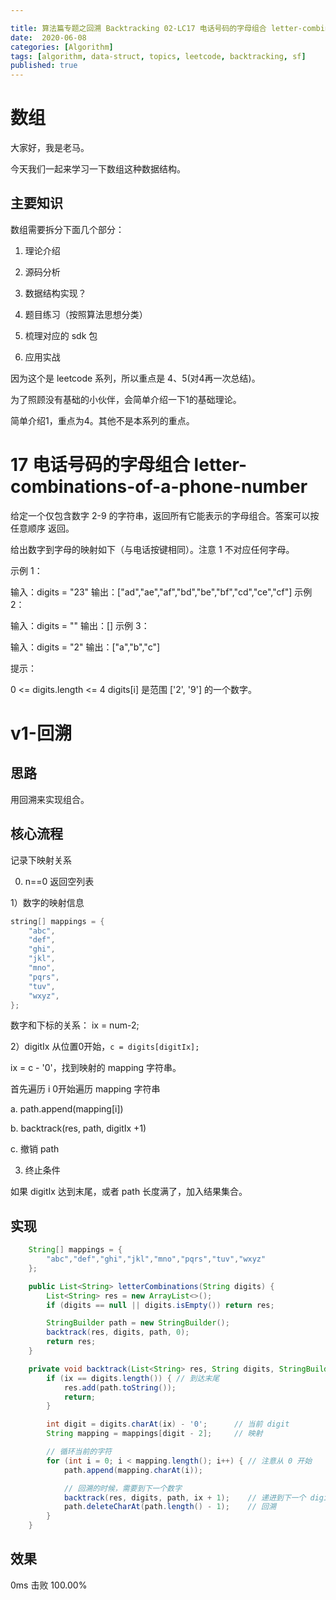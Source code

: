 ```yaml
---

title: 算法篇专题之回溯 Backtracking 02-LC17 电话号码的字母组合 letter-combinations-of-a-phone-number
date:  2020-06-08
categories: [Algorithm]
tags: [algorithm, data-struct, topics, leetcode, backtracking, sf]
published: true
---
```



# 数组

大家好，我是老马。

今天我们一起来学习一下数组这种数据结构。

## 主要知识

数组需要拆分下面几个部分：

1. 理论介绍

2. 源码分析

3. 数据结构实现？

4. 题目练习（按照算法思想分类）

5. 梳理对应的 sdk 包

6. 应用实战

因为这个是 leetcode 系列，所以重点是 4、5(对4再一次总结)。

为了照顾没有基础的小伙伴，会简单介绍一下1的基础理论。

简单介绍1，重点为4。其他不是本系列的重点。

# 17 电话号码的字母组合 letter-combinations-of-a-phone-number

给定一个仅包含数字 2-9 的字符串，返回所有它能表示的字母组合。答案可以按 任意顺序 返回。

给出数字到字母的映射如下（与电话按键相同）。注意 1 不对应任何字母。

示例 1：

输入：digits = "23"
输出：["ad","ae","af","bd","be","bf","cd","ce","cf"]
示例 2：

输入：digits = ""
输出：[]
示例 3：

输入：digits = "2"
输出：["a","b","c"]
 

提示：

0 <= digits.length <= 4
digits[i] 是范围 ['2', '9'] 的一个数字。

# v1-回溯

## 思路

用回溯来实现组合。

## 核心流程

记录下映射关系

0)  n==0 返回空列表

1）数字的映射信息

```java
string[] mappings = {
    "abc",
    "def",
    "ghi",
    "jkl",
    "mno",
    "pqrs",
    "tuv",
    "wxyz",
};
```

数字和下标的关系： ix = num-2;   

2）digitIx 从位置0开始，`c = digits[digitIx];`

ix = c - '0'，找到映射的 mapping 字符串。

首先遍历 i 0开始遍历 mapping 字符串

a. path.append(mapping[i])

b. backtrack(res, path, digitIx +1)

c. 撤销 path

3) 终止条件

如果 digitIx 达到末尾，或者 path 长度满了，加入结果集合。

## 实现

```java
    String[] mappings = {
        "abc","def","ghi","jkl","mno","pqrs","tuv","wxyz"
    };

    public List<String> letterCombinations(String digits) {
        List<String> res = new ArrayList<>();
        if (digits == null || digits.isEmpty()) return res;

        StringBuilder path = new StringBuilder();
        backtrack(res, digits, path, 0);
        return res;
    }

    private void backtrack(List<String> res, String digits, StringBuilder path, int ix) {
        if (ix == digits.length()) { // 到达末尾
            res.add(path.toString());
            return;
        }

        int digit = digits.charAt(ix) - '0';      // 当前 digit
        String mapping = mappings[digit - 2];     // 映射

        // 循环当前的字符
        for (int i = 0; i < mapping.length(); i++) { // 注意从 0 开始
            path.append(mapping.charAt(i));

            // 回溯的时候，需要到下一个数字
            backtrack(res, digits, path, ix + 1);    // 递进到下一个 digit
            path.deleteCharAt(path.length() - 1);    // 回溯
        }
    }
```

## 效果

0ms 击败 100.00%

